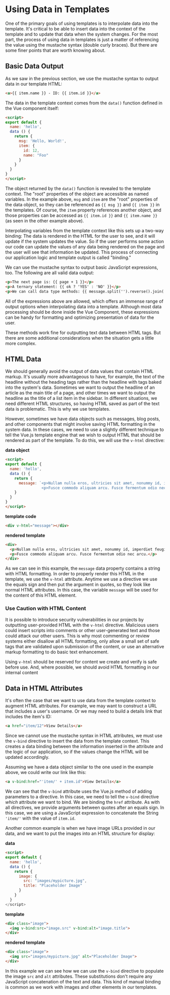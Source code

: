# Using Data in Templates

One of the primary goals of using templates is to interpolate data into the template. It's critical to be able to insert data into the context of the template and to update that data when the system changes. For the most part, the process of using data in templates is just a matter of referencing the value using the mustache syntax (double curly braces). But there are some finer points that are worth knowing about.

## Basic Data Output
As we saw in the previous section, we use the mustache syntax to output data in our template HTML:

```html
<a>{{ item.name }} - ID: {{ item.id }}</a>
```

The data in the template context comes from the `data()` function defined in the Vue component itself:

```html
<script>
export default {
  name: 'hello',
  data () {
    return {
      msg: 'Hello, World!',
      item: {
        id: 12,
        name: "Foo"
      }
    }
  }
}
</script>
```
The object returned by the `data()` function is revealed to the template context. The "root" properties of the object are accessible as named variables. In the example above, `msg` and `item` are the "root" properties of the data object, so they can be referenced as `{{ msg }}` and `{{ item }}` in the templates. Of course, the `item` property references another object, and those properties can be accessed as `{{ item.id }}` and `{{ item.name }}` (as seen in the other example above).

Interpolating variables from the template context like this sets up a two-way binding: The data is rendered in the HTML for the user to see, and it will update if the system updates the value. So if the user performs some action our code can update the values of any data being rendered on the page and the user will see that information be updated. This process of connecting our application logic and template output is called "binding."

We can use the mustache syntax to output basic JavaScript expressions, too. The following are all valid data output:

```html
<p>The next page is: {{ page + 1 }}</p>
<p>A ternary statement: {{ ok ? 'YES' : 'NO' }}</p>
<p>We can call data type methods: {{ message.split('').reverse().join('') }}</p>
```

All of the expressions above are allowed, which offers an immense range of output options when interpolating data into a template. Although most data processing should be done inside the Vue Component, these expressions can be handy for formatting and optimizing presentation of data for the user.

These methods work fine for outputting text data between HTML tags. But there are some additional considerations when the situation gets a little more complex.

## HTML Data

We should generally avoid the output of data values that contain HTML markup. It's usually more advantageous to have, for example, the text of the headline without the heading tags rather than the headline with tags baked into the system's data. Sometimes we want to output the headline of an article as the main title of a page, and other times we want to output the headline as the title of a list item in the sidebar. In different situations, we need different HTML structures, so having HTML saved as part of the text data is problematic. This is why we use templates.

However, sometimes we have data objects such as messages, blog posts, and other components that might involve saving HTML formatting in the system data. In these cases, we need to use a slightly different technique to tell the Vue.js template engine that we wish to output HTML that should be rendered as part of the template. To do this, we will use the `v-html` directive:

**data object**
```html
<script>
export default {
  name: 'hello',
  data () {
    return {
      message: `<p>Nullam nulla eros, ultricies sit amet, nonummy id, imperdiet feugiat, pede. In dui magna, posuere eget, vestibulum et, tempor auctor, justo.</p>
                <p>Fusce commodo aliquam arcu. Fusce fermentum odio nec arcu.</p>`
    }
  }
}
</script>
```

**template code**
```html
<div v-html="message"></div>
```

**rendered template**
```html
<div>
  <p>Nullam nulla eros, ultricies sit amet, nonummy id, imperdiet feugiat, pede. In dui magna, posuere eget, vestibulum et, tempor auctor, justo.</p>
  <p>Fusce commodo aliquam arcu. Fusce fermentum odio nec arcu.</p>
</div>
```

As we can see in this example, the `message` data property contains a string with HTML formatting. In order to properly render this HTML in the template, we use the `v-html` attribute. Anytime we use a directive we use the equals sign and then put the argument in quotes, so they look like normal HTML attributes. In this case, the variable `message` will be used for the content of this HTML element.

<div class="tip-box">
  <h3>Use Caution with HTML Content</h3>
  <p>It is possible to introduce security vulnerabilities in our projects by outputting user-provided HTML with the <code>v-html</code> directive. Malicious users could insert scripts into comments or other user-generated text and those could attack our other users. This is why most commenting or review systems either disallow all HTML formatting, only allow a small set of safe tags that are validated upon submission of the content, or use an alternative markup formatting to do basic text enhancement.</p>
  <p>Using <code>v-html</code> should be reserved for content we create and verify is safe before use. And, where possible, we should avoid HTML formatting in our internal content</p>
</div>

## Data in HTML Attributes

It's often the case that we want to use data from the template context to augment HTML attributes. For example, we may want to construct a URL that includes a user's username. Or we may need to build a details link that includes the item's ID:

```html
<a href="item/12">View Details</a>
```

Since we cannot use the mustache syntax in HTML attributes, we must use the `v-bind` directive to insert the data from the template context. This creates a data binding between the information inserted in the attribute and the logic of our application, so if the values change the HTML will be updated accordingly.

Assuming we have a data object similar to the one used in the example above, we could write our link like this:

```html
<a v-bind:href="'item/' + item.id">View Details</a>
```

We can see that the `v-bind` attribute uses the Vue.js method of adding parameters to a directive. In this case, we need to tell the `v-bind` directive *which* attribute we want to bind. We are binding the `href` attribute. As with all directives, we provide arguments between quotes after an equals sign. In this case, we are using a JavaScript expression to concatenate the String `'item/'` with the value of `item.id`. 

Another common example is when we have image URLs provided in our data, and we want to put the images into an HTML structure for display:

**data**
```html
<script>
export default {
  name: 'hello',
  data () {
    return {
      image: {
        src: "images/mypicture.jpg",
        title: "Placeholder Image"
      }
    }
  }
</script>
```

**template**
```html
<div class="image">
  <img v-bind:src="image.src" v-bind:alt="image.title">
</div>
```

**rendered template**
```html
<div class="image">
  <img src="images/mypicture.jpg" alt="Placeholder Image">
</div>
```

In this example we can see how we can use the `v-bind` directive to populate the image `src` and `alt` attributes. These substitutions don't require any JavaScript concatenation of the text and data. This kind of manual binding is common as we work with images and other elements in our templates.









